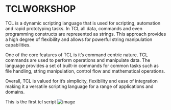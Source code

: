 # TCLWORKSHOP

TCL is a dynamic scripting language that is used for scripting, automation and rapid prototyping tasks. In TCL all data, commands and even programming constructs are represented as strings. This approach provides a high degree of flexibility and allows for powerful string manipulation capabilities.

One of the core features of TCL is it’s command centric nature. TCL commands are used to perform operations and manipulate data. The language provides a set of built-in commands for common tasks such as file handling, string manipulation, control flow and mathematical operations.

Overall, TCL is valued for it’s simplicity, flexibility and ease of integration making it a versatile scripting language for a range of applications and domains.

This is the first tcl script
![image](https://github.com/RanjithKumarMadam/TCLWORKSHOP/assets/139199624/de95e4d8-2072-469d-bd09-44cff919b1f5)

